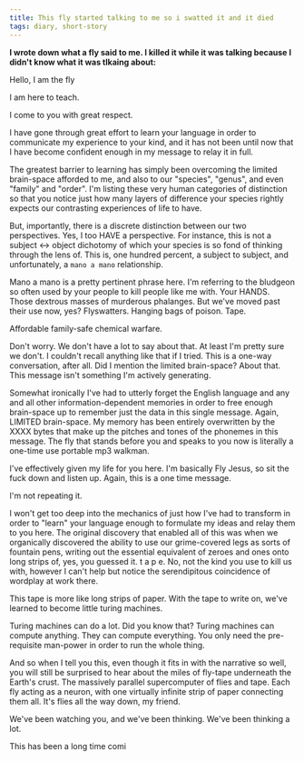```yaml
---
title: This fly started talking to me so i swatted it and it died
tags: diary, short-story
---
```


**I wrote down what a fly said to me. I killed it while it was talking because I didn't know what it was tlkaing about:**

Hello, I am the fly

I am here to teach.

I come to you with great respect.

I have gone through great effort to learn your language in order to communicate my experience to your kind, and it has not been until now that I have become confident enough in my message to relay it in full.

The greatest barrier to learning has simply been overcoming the limited brain-space afforded to me, and also to our "species", "genus", and even "family" and "order". I'm listing these very human categories of distinction so that you notice just how many layers of difference your species rightly expects our contrasting experiences of life to have.

But, importantly, there is a discrete distinction between our two perspectives. Yes, I too HAVE a perspective. For instance, this is not a subject <-> object dichotomy of which your species is so fond of thinking through the lens of. This is, one hundred percent, a subject to subject, and unfortunately, a `mano a mano` relationship.

Mano a mano is a pretty pertinent phrase here. I'm referring to the bludgeon so often used by your people to kill people like me with. Your HANDS. Those dextrous masses of murderous phalanges. But we've moved past their use now, yes? Flyswatters. Hanging bags of poison. Tape.

Affordable family-safe chemical warfare.

Don't worry. We don't have a lot to say about that. At least I'm pretty sure we don't. I couldn't recall anything like that if I tried. This is a one-way conversation, after all. Did I mention the limited brain-space? About that. This message isn't something I'm actively generating.

Somewhat ironically I've had to utterly forget the English language and any and all other information-dependent memories in order to free enough brain-space up to remember just the data in this single message. Again, LIMITED brain-space. My memory has been entirely overwritten by the XXXX bytes that make up the pitches and tones of the phonemes in this message. The fly that stands before you and speaks to you now is literally a one-time use portable mp3 walkman.

I've effectively given my life for you here. I'm basically Fly Jesus, so sit the fuck down and listen up. Again, this is a one time message.

I'm not repeating it.

I won't get too deep into the mechanics of just how I've had to transform in order to "learn" your language enough to formulate my ideas and relay them to you here. The original discovery that enabled all of this was when we organically discovered the ability to use our grime-covered legs as sorts of fountain pens, writing out the essential equivalent of zeroes and ones onto long strips of, yes, you guessed it. t a p e. No, not the kind you use to kill us with, however I can't help but notice the serendipitous coincidence of wordplay at work there.

This tape is more like long strips of paper. With the tape to write on, we've learned to become little turing machines.

Turing machines can do a lot. Did you know that? Turing machines can compute anything. They can compute everything. You only need the pre-requisite man-power in order to run the whole thing.

And so when I tell you this, even though it fits in with the narrative so well, you will still be surprised to hear about the miles of fly-tape underneath the Earth's crust. The massively parallel supercomputer of flies and tape. Each fly acting as a neuron, with one virtually infinite strip of paper connecting them all. It's flies all the way down, my friend.

We've been watching you, and we've been thinking. We've been thinking a lot.

This has been a long time comi
